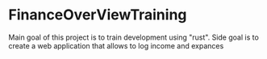 # FinanceOverViewTraining
Main goal of this project is to train development using "rust". Side goal is to create a web application that allows to log income and expances
